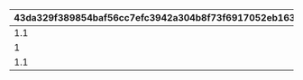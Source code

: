 |43da329f389854baf56cc7efc3942a304b8f73f6917052eb1632e5edee9c32af|8a66f160eba024eb6b57ab91ac4ded0d7b5d384c049741f3b9bde12367bb4be3|e722435c82673a7ffdfb8504533cb9f6272b9528dcc2f3c3a53b9d0385f7d9a7|cb325e66230c9b20f5337494a296f5e4c5d61d225f271e5b7706b2f8e28159ef|0f90ed9d771c97a5256c16d332579649adaa822ec76219f8da0dbf1bfa172469|00b946c04a16f902d2d014d455cb55ccd1c3690fda273e65aaf280069ddf21da|8641638caffc745167d6efc5dd206b37a7474683c26415143da72879a296d2cd|cd680190f85ded272ea8f156b0e3d2485f36219b0938d8c1e58a9571ed2312e3|2bfc0dc9a650d562a0a9ff00237033241978f790e6c1103da7406b720f0c3101|eec1f3c6b05eb9be76a49c378a13db3259d9faadfb7c5954f2ac43f96c9c7c7f|fe9b2d688c7ed14ea2ed824484fb94a714c574e4855b894e6e7b57669c512fd6|10b01927542c67e92ae77d399c3f815d271ee65040f08dde98ed4b99c6a0af76|123e62ea25f614aa71734e26956803f03fa385a7be7cd4ea88175929c3744451|acd6b1d9b934c3509f6dcb5c14f966d59d66bbcf46f3eff2d1882f40c0ffb4c7|
| --- | --- | --- | --- | --- | --- | --- | --- | --- | --- | --- | --- | --- | --- |
|1.1|70|0|5|0|0|1|37|1|501010081|31008005|101|1|1|
|1|0|0|5|5|600|1|0|0|501010082|31008005|102|2|2|
|1.1|0|0|5|0|0|1|0|0|501010083|31008005|103|3|1|